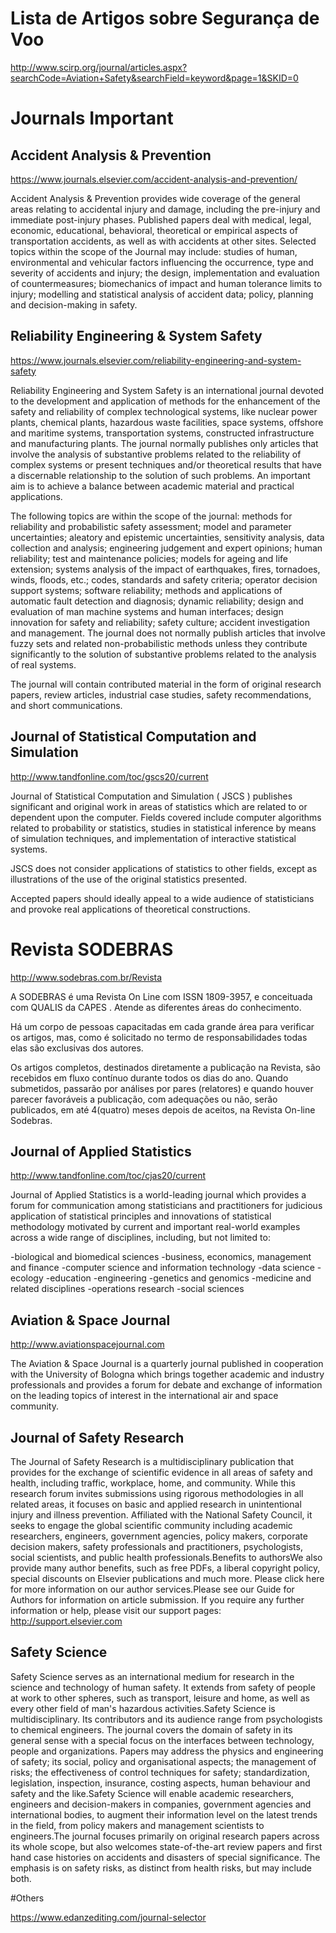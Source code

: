 # Lista de Artigos sobre Segurança de Voo

http://www.scirp.org/journal/articles.aspx?searchCode=Aviation+Safety&searchField=keyword&page=1&SKID=0

# Journals Important

## Accident Analysis & Prevention

https://www.journals.elsevier.com/accident-analysis-and-prevention/

Accident Analysis & Prevention provides wide coverage of the general areas relating to accidental injury and damage, including the pre-injury and immediate post-injury phases. Published papers deal with medical, legal, economic, educational, behavioral, theoretical or empirical aspects of transportation accidents, as well as with accidents at other sites. Selected topics within the scope of the Journal may include: studies of human, environmental and vehicular factors influencing the occurrence, type and severity of accidents and injury; the design, implementation and evaluation of countermeasures; biomechanics of impact and human tolerance limits to injury; modelling and statistical analysis of accident data; policy, planning and decision-making in safety. 

## Reliability Engineering & System Safety

https://www.journals.elsevier.com/reliability-engineering-and-system-safety

Reliability Engineering and System Safety is an international journal devoted to the development and application of methods for the enhancement of the safety and reliability of complex technological systems, like nuclear power plants, chemical plants, hazardous waste facilities, space systems, offshore and maritime systems, transportation systems, constructed infrastructure and manufacturing plants. The journal normally publishes only articles that involve the analysis of substantive problems related to the reliability of complex systems or present techniques and/or theoretical results that have a discernable relationship to the solution of such problems. An important aim is to achieve a balance between academic material and practical applications.

The following topics are within the scope of the journal: methods for reliability and probabilistic safety assessment; model and parameter uncertainties; aleatory and epistemic uncertainties, sensitivity analysis, data collection and analysis; engineering judgement and expert opinions; human reliability; test and maintenance policies; models for ageing and life extension; systems analysis of the impact of earthquakes, fires, tornadoes, winds, floods, etc.; codes, standards and safety criteria; operator decision support systems; software reliability; methods and applications of automatic fault detection and diagnosis; dynamic reliability; design and evaluation of man machine systems and human interfaces; design innovation for safety and reliability; safety culture; accident investigation and management. The journal does not normally publish articles that involve fuzzy sets and related non-probabilistic methods unless they contribute significantly to the solution of substantive problems related to the analysis of real systems.

The journal will contain contributed material in the form of original research papers, review articles, industrial case studies, safety recommendations, and short communications.

## Journal of Statistical Computation and Simulation

http://www.tandfonline.com/toc/gscs20/current

Journal of Statistical Computation and Simulation ( JSCS ) publishes significant and original work in areas of statistics which are related to or dependent upon the computer.
Fields covered include computer algorithms related to probability or statistics, studies in statistical inference by means of simulation techniques, and implementation of interactive statistical systems.

JSCS does not consider applications of statistics to other fields, except as illustrations of the use of the original statistics presented.
 
Accepted papers should ideally appeal to a wide audience of statisticians and provoke real applications of theoretical constructions.

# Revista SODEBRAS

http://www.sodebras.com.br/Revista

A SODEBRAS é uma Revista On Line com ISSN 1809-3957, e conceituada com QUALIS da CAPES . Atende as diferentes áreas do conhecimento.

Há um corpo de pessoas capacitadas em cada grande área para verificar os artigos, mas, como é solicitado no termo de responsabilidades todas elas são exclusivas dos autores.

Os artigos completos, destinados diretamente a publicação na Revista, são recebidos em fluxo contínuo durante todos os dias do ano. Quando submetidos, passarão por análises por pares (relatores) e quando houver parecer favoráveis a publicação, com adequações ou não, serão publicados, em até 4(quatro) meses depois de aceitos, na Revista On-line Sodebras. 

## Journal of Applied Statistics

http://www.tandfonline.com/toc/cjas20/current

Journal of Applied Statistics  is a world-leading journal which provides a forum for communication among statisticians and practitioners for judicious application of statistical principles and innovations of statistical methodology motivated by current and important real-world examples across a wide range of disciplines, including, but not limited to:

-biological and biomedical sciences
-business, economics, management and finance
-computer science and information technology
-data science
-ecology
-education
-engineering
-genetics and genomics 
-medicine and related disciplines
-operations research
-social sciences

## Aviation & Space Journal

http://www.aviationspacejournal.com

The Aviation & Space Journal is a quarterly journal published in cooperation with the University of Bologna which brings together academic and industry professionals and provides a forum for debate and exchange of information on the leading topics of interest in the international air and space community.

## Journal of Safety Research

The Journal of Safety Research is a multidisciplinary publication that provides for the exchange of scientific evidence in all areas of safety and health, including traffic, workplace, home, and community. While this research forum invites submissions using rigorous methodologies in all related areas, it focuses on basic and applied research in unintentional injury and illness prevention. Affiliated with the National Safety Council, it seeks to engage the global scientific community including academic researchers, engineers, government agencies, policy makers, corporate decision makers, safety professionals and practitioners, psychologists, social scientists, and public health professionals.Benefits to authorsWe also provide many author benefits, such as free PDFs, a liberal copyright policy, special discounts on Elsevier publications and much more. Please click here for more information on our author services.Please see our Guide for Authors for information on article submission. If you require any further information or help, please visit our support pages: http://support.elsevier.com

## Safety Science

Safety Science serves as an international medium for research in the science and technology of human safety. It extends from safety of people at work to other spheres, such as transport, leisure and home, as well as every other field of man's hazardous activities.Safety Science is multidisciplinary. Its contributors and its audience range from psychologists to chemical engineers. The journal covers the domain of safety in its general sense with a special focus on the interfaces between technology, people and organizations. Papers may address the physics and engineering of safety; its social, policy and organisational aspects; the management of risks; the effectiveness of control techniques for safety; standardization, legislation, inspection, insurance, costing aspects, human behaviour and safety and the like.Safety Science will enable academic researchers, engineers and decision-makers in companies, government agencies and international bodies, to augment their information level on the latest trends in the field, from policy makers and management scientists to engineers.The journal focuses primarily on original research papers across its whole scope, but also welcomes state-of-the-art review papers and first hand case histories on accidents and disasters of special significance. The emphasis is on safety risks, as distinct from health risks, but may include both.

#Others

https://www.edanzediting.com/journal-selector
